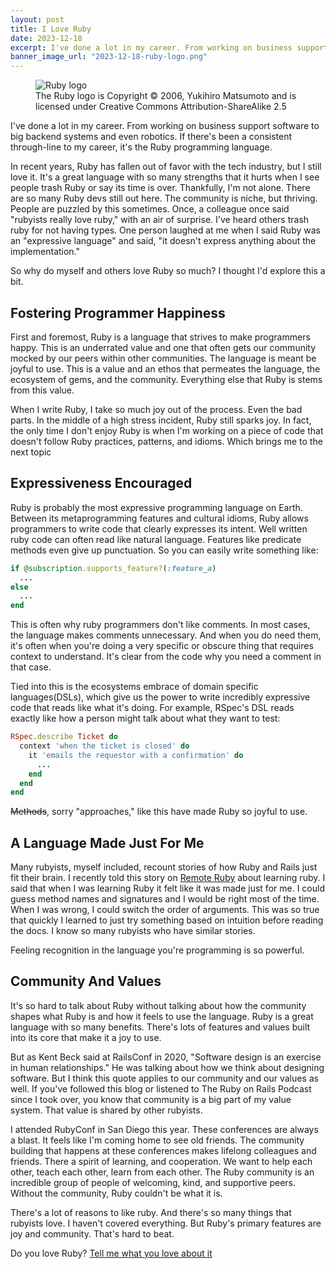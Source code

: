 ```yaml
---
layout: post
title: I Love Ruby
date: 2023-12-18
excerpt: I've done a lot in my career. From working on business support software to big backend systems and even robotics. If there's been a consistent through-line to my career, it's the Ruby programming language. 
banner_image_url: "2023-12-18-ruby-logo.png"
---
```


<figure>
    <img src="/images/2023-12-18-ruby-logo.png"
         alt="Ruby logo">
    <figcaption>
        The Ruby logo is Copyright © 2006, Yukihiro Matsumoto and is licensed under Creative Commons Attribution-ShareAlike 2.5
    </figcaption>
</figure>

I've done a lot in my career. From working on business support software to big backend systems and even robotics. If there's been a consistent through-line to my career, it's the Ruby programming language. 

In recent years, Ruby has fallen out of favor with the tech industry, but I still love it. It's a great language with so many strengths that it hurts when I see people trash Ruby or say its time is over. Thankfully, I'm not alone. There are so many Ruby devs still out here. The community is niche, but thriving. People are puzzled by this sometimes. Once, a colleague once said "rubyists really love ruby," with an air of surprise. I've heard others trash ruby for not having types. One person laughed at me when I said Ruby was an "expressive language" and said, "it doesn't express anything about the implementation." 

So why do myself and others love Ruby so much? I thought I'd explore this a bit.

## Fostering Programmer Happiness
First and foremost, Ruby is a language that strives to make programmers happy. This is an underrated value and one that often gets our community mocked by our peers within other communities. The language is meant be joyful to use. This is a value and an ethos that permeates the language, the ecosystem of gems, and the community. Everything else that Ruby is stems from this value.

When I write Ruby, I take so much joy out of the process. Even the bad parts. In the middle of a high stress incident, Ruby still sparks joy. In fact, the only time I don't enjoy Ruby is when I'm working on a piece of code that doesn't follow Ruby practices, patterns, and idioms. Which brings me to the next topic

## Expressiveness Encouraged
Ruby is probably the most expressive programming language on Earth. Between its metaprogramming features and cultural idioms, Ruby allows programmers to write code that clearly expresses its intent. Well written ruby code can often read like natural language. Features like predicate methods even give up punctuation. So you can easily write something like:

```ruby
if @subscription.supports_feature?(:feature_a)
  ...
else
  ...
end
```

This is often why ruby programmers don't like comments. In most cases, the language makes comments unnecessary. And when you do need them, it's often when you're doing a very specific  or obscure thing that requires context to understand. It's clear from the code why you need a comment in that case.

Tied into this is the ecosystems embrace of domain specific languages(DSLs), which give us the power to write incredibly expressive code that reads like what it's doing. For example, RSpec's DSL reads exactly like how a person might talk about what they want to test:

```ruby
RSpec.describe Ticket do
  context 'when the ticket is closed' do
    it 'emails the requestor with a confirmation' do
      ...
    end
  end
end
```

~~Methods~~, sorry "approaches," like this have made Ruby so joyful to use. 

## A Language Made Just For Me
Many rubyists, myself included, recount stories of how Ruby and Rails just fit their brain. I recently told this story on [Remote Ruby](https://www.remoteruby.com/2260490/14003706-unlocking-the-power-of-state-machines-in-code-development-with-elise-schaefer) about learning ruby. I said that when I was learning Ruby it felt like it was made just for me. I could guess method names and signatures and I would be right most of the time. When I was wrong, I could switch the order of arguments. This was so true that quickly I learned to just try something based on intuition before reading the docs. I know so many rubyists who have similar stories. 

Feeling recognition in the language you're programming is so powerful.

## Community And Values
It's so hard to talk about Ruby without talking about how the community shapes what Ruby is and how it feels to use the language. Ruby is a great language with so many benefits. There's lots of features and values built into its core that make it a joy to use. 

But as Kent Beck said at RailsConf in 2020, "Software design is an exercise in human relationships." He was talking about how we think about designing software. But I think this quote applies to our community and our values as well. If you've followed this blog or listened to The Ruby on Rails Podcast since I took over, you know that community is a big part of my value system. That value is shared by other rubyists.

I attended RubyConf in San Diego this year. These conferences are always a blast. It feels like I'm coming home to see old friends. The community building that happens at these conferences makes lifelong colleagues and friends. There a spirit of learning, and cooperation. We want to help each other, teach each other, learn from each other. The Ruby community is an incredible group of people of welcoming, kind, and supportive peers. Without the community, Ruby couldn't be what it is. 

There's a lot of reasons to like ruby. And there's so many things that rubyists love. I haven't covered everything. But Ruby's primary features are joy and community. That's hard to beat.

Do you love Ruby? [Tell me what you love about it](mailto:elise.shaffer+blog@hey.com)
